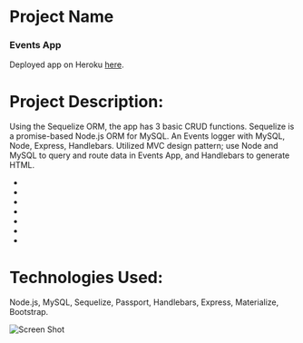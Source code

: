 # Project Name
### Events App

Deployed app on Heroku [here](https://test.com/).

# Project Description:
Using the Sequelize ORM, the app has 3 basic CRUD functions. Sequelize is a promise-based Node.js ORM for MySQL.
An Events logger with MySQL, Node, Express, Handlebars. Utilized MVC design pattern; use Node and MySQL to query and route data in Events App, and Handlebars to generate HTML.

* 

* 

* 

* 

* 

* 

* 


# Technologies Used: 

Node.js, MySQL, Sequelize, Passport, Handlebars, Express, Materialize, Bootstrap. 


![Screen Shot](public/assets/images/test.png)